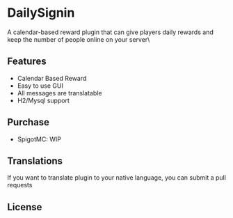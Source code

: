 # DailySignin
A calendar-based reward plugin that can give players daily rewards and keep the number of people online on your server\

## Features
* Calendar Based Reward
* Easy to use GUI
* All messages are translatable
* H2/Mysql support

## Purchase
* SpigotMC: WIP

## Translations
If you want to translate plugin to your native language, you can submit a pull requests

## License
```text

```